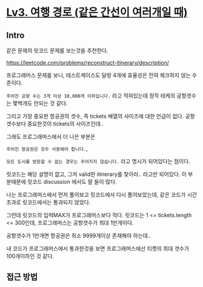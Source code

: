 # [Lv3. 여행 경로 (같은 간선이 여러개일 때)](https://school.programmers.co.kr/learn/courses/30/lessons/43164?language=java)

## Intro

같은 문제의 릿코드 문제를 보는것을 추천한다.

https://leetcode.com/problems/reconstruct-itinerary/description/

프로그래머스 문제를 보니, 테스트케이스도 달랑 4개에 효율성은 전혀 체크하지 않는 수준이다.

`주어진 공항 수는 3개 이상 10,000개 이하입니다.` 라고 적혀있는데 정작 테케의 공항갯수는 몇백개도 안되는 것 같다.

그리고 가장 중요한 항공권의 갯수, 즉 tickets 배열의 사이즈에 대한 언급이 없다. 공항갯수보다 중요한것이 tickets의 사이즈인데..

그래도 프로그래머스에서 더 나은 부분은 

`주어진 항공권은 모두 사용해야 합니다.`,

`모든 도시를 방문할 수 없는 경우는 주어지지 않습니다.` 라고 명시가 되어있다는 점이다.

릿코드는 해당 설명이 없고, 그저 valid한 itinerary를 찾아라.. 라고만 되어있다. 이 부분때문에 릿코드 discussion 에서도 말 들이 많다. 

나는 프로그래머스에서 먼저 풀어보고 릿코드에서 다시 풀어보았는데, 같은 코드가 시간초과로 릿코드에서는 통과되지 않았다.

그런데 릿코드의 입력MAX가 프로그래머스보다 적다. 릿코드는 1 <= tickets.length <= 300인데, 프로그래머스는 공항갯수가 최대 1만개이다. 

공항갯수가 1만개면 항공권은 최소 9999개이상 존재해야 하는데..

내 코드가 프로그래머스에서 통과한것을 보면 프로그래머스에선 티켓의 최대 갯수가 100개이하인 것 같다.

## 접근 방법

